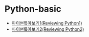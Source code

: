 # Python-basic

- [파이썬톺아보기1(Reviewing Python1)](python_str.html)
- [파이썬톺아보기2(Reviewing Python2)](python_str.html) <br/>
